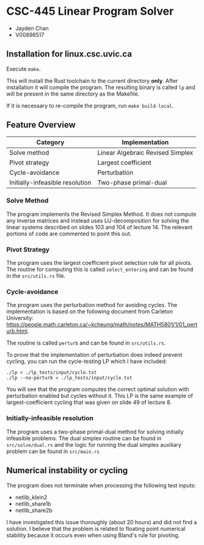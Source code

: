 CSC-445 Linear Program Solver
=============================

- Jayden Chan
- V00898517

Installation for linux.csc.uvic.ca
----------------------------------

Execute `make`.

This will install the Rust toolchain to the current directory **only**.  After
installation it will compile the program. The resulting binary is called `lp` and will be
present in the same directory as the Makefile.

If it is necessary to re-compile the program, run `make build-local`.

Feature Overview
----------------

| Category                        | Implementation                   |
| ------------------------------- | -------------------------------- |
| Solve method                    | Linear Algebraic Revised Simplex |
| Pivot strategy                  | Largest coefficient              |
| Cycle-avoidance                 | Perturbation                     |
| Initially-infeasible resolution | Two-phase primal-dual            |

### Solve Method
The program implements the Revised Simplex Method. It does not compute any inverse
matrices and instead uses LU-decomposition for solving the linear systems described on
slides 103 and 104 of lecture 14. The relevant portions of code are commented to point
this out.

### Pivot Strategy
The program uses the largest coefficient pivot selection rule for all pivots. The routine
for computing this is called `select_entering` and can be found in the `src/utils.rs`
file.

### Cycle-avoidance
The program uses the perturbation method for avoiding cycles. The implementation is based
on the following document from Carleton University:
https://people.math.carleton.ca/~kcheung/math/notes/MATH5801/1/01_perturb.html.

The routine is called `perturb` and can be found in `src/utils.rs`.

To prove that the implementation of perturbation does indeed prevent cycling, you can run
the cycle-testing LP which I have included:
```
./lp < ./lp_tests/input/cycle.txt
./lp --no-perturb < ./lp_tests/input/cycle.txt
```
You will see that the program computes the correct optimal solution with perturbation
enabled but cycles without it. This LP is the same example of largest-coefficient cycling
that was given on slide 49 of lecture 8.

### Initially-infeasible resolution
The program uses a two-phase primal-dual method for solving initially infeasible
problems. The dual simplex routine can be found in `src/solve/dual.rs` and the logic for
running the dual simplex auxiliary problem can be found in `src/main.rs`

## Numerical instability or cycling
The program does not terminate when processing the following test inputs:
- netlib_klein2
- netlib_share1b
- netlib_share2b

I have investigated this issue thoroughly (about 20 hours) and did not find a solution. I
believe that the problem is related to floating point numerical stability because it
occurs even when using Bland's rule for pivoting.
